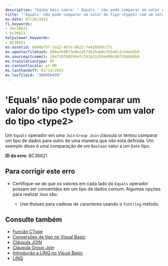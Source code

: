 ```yaml
---
description: "Saiba mais sobre: ' Equals ' não pode comparar um valor do tipo <type1> com um valor do tipo <type2>"
title: "'Equals' não pode comparar um valor do tipo <type1> com um valor do tipo <type2>"
ms.date: 07/20/2015
f1_keywords:
- vbc36621
- bc36621
helpviewer_keywords:
- BC36621
ms.assetid: bd40bf57-3a12-407a-8622-7e428850c77c
ms.openlocfilehash: 090afb9073e9e2d57db35ab9cf65d8c2cb4bd2b9
ms.sourcegitcommit: 10e719780594efc781b15295e499c66f316068b8
ms.translationtype: MT
ms.contentlocale: pt-BR
ms.lasthandoff: 02/14/2021
ms.locfileid: "100456439"
---
```

# <a name="equals-cannot-compare-a-value-of-type-type1-with-a-value-of-type-type2"></a>'Equals' não pode comparar um valor do tipo \<type1> com um valor do tipo \<type2>

Um `Equals` operador em uma `Join` `Group Join` cláusula or tentou comparar um tipo de dados para outro de uma maneira que não está definida. Um exemplo disso é uma comparação de um `Boolean` valor a um `Date` tipo.

**ID do erro:** BC36621

## <a name="to-correct-this-error"></a>Para corrigir este erro

- Certifique-se de que os valores em cada lado do `Equals` operador possam ser convertidos em um tipo de dados comum. Algumas opções para realizar isso são:

  - Use thslues para cadeias de caracteres usando o `ToString` método.

## <a name="see-also"></a>Consulte também

- [Função CType](../language-reference/functions/ctype-function.md)
- [Conversões de tipo no Visual Basic](../programming-guide/language-features/data-types/type-conversions.md)
- [Cláusula JOIN](../language-reference/queries/join-clause.md)
- [Cláusula Group Join](../language-reference/queries/group-join-clause.md)
- [Introdução a LINQ no Visual Basic](../programming-guide/language-features/linq/introduction-to-linq.md)
- [LINQ](../programming-guide/language-features/linq/index.md)
